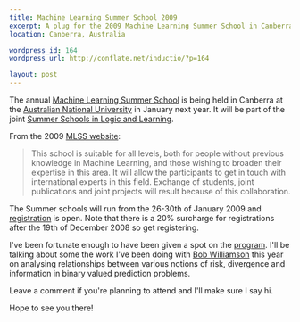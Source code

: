 ```yaml
---
title: Machine Learning Summer School 2009
excerpt: A plug for the 2009 Machine Learning Summer School in Canberra, Australia. I will be giving a presentation there.
location: Canberra, Australia

wordpress_id: 164
wordpress_url: http://conflate.net/inductio/?p=164

layout: post
---
```

The annual [Machine Learning Summer School][mlss] is being held in Canberra at the [Australian National University][anu] in January next year. It will be part of the joint [Summer Schools in Logic and Learning][ssll]. 

From the 2009 [MLSS website][mlss2009]:
> This school is suitable for all levels, both for people without previous knowledge in 
> Machine Learning, and those wishing to broaden their expertise in this area. It will 
> allow the participants to get in touch with international experts in this field. 
> Exchange of students, joint publications and joint projects will result because 
> of this collaboration. 

The Summer schools will run from the 26-30th of January 2009 and [registration][] is open. Note that there is a 20% surcharge for registrations after the 19th of December 2008 so get registering.

I've been fortunate enough to have been given a spot on the [program][]. I'll be talking about some the work I've been doing with [Bob Williamson][bob] this year on analysing relationships between various notions of risk, divergence and information in binary valued prediction problems.

Leave a comment if you're planning to attend and I'll make sure I say hi. 

Hope to see you there!

[mlss]: http://mlss.cc/
[mlss2009]: http://ssll.cecs.anu.edu.au/about/mlss
[anu]: http://anu.edu.au/
[ssll]: http://ssll.cecs.anu.edu.au/
[program]: http://ssll.cecs.anu.edu.au/program
[bob]: http://axiom.anu.edu.au/~williams/
[registration]: http://ssll.cecs.anu.edu.au/registration